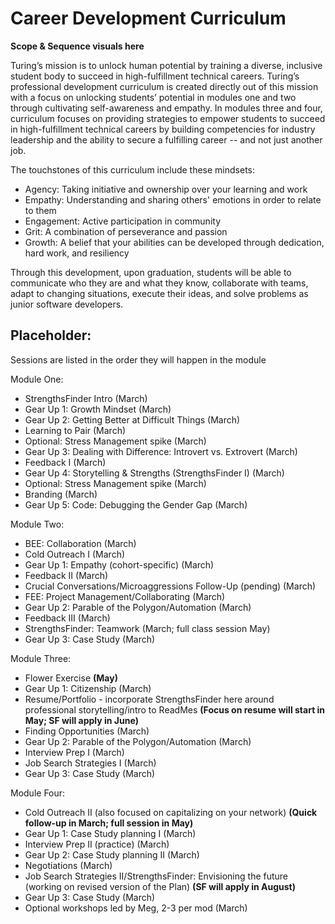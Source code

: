 # Career Development Curriculum

**Scope & Sequence visuals here**

Turing’s mission is to unlock human potential by training a diverse, inclusive student body to succeed in high-fulfillment technical careers. Turing’s professional development curriculum is created directly out of this mission with a focus on unlocking students’ potential in modules one and two through cultivating self-awareness and empathy. In modules three and four, curriculum focuses on providing strategies to empower students to succeed in high-fulfillment technical careers by building competencies for industry leadership and the ability to secure a fulfilling career -- and not just another job. 

The touchstones of this curriculum include these mindsets: 

* Agency: Taking initiative and ownership over your learning and work
* Empathy: Understanding and sharing others' emotions in order to relate to them 
* Engagement: Active participation in community
* Grit: A combination of perseverance and passion
* Growth: A belief that your abilities can be developed through dedication, hard work, and resiliency

Through this development, upon graduation, students will be able to communicate who they are and what they know, collaborate with teams, adapt to changing situations, execute their ideas, and solve problems as junior software developers. 

## Placeholder:
Sessions are listed in the order they will happen in the module

Module One:

* StrengthsFinder Intro (March)
* Gear Up 1: Growth Mindset (March)
* Gear Up 2: Getting Better at Difficult Things (March)
* Learning to Pair (March)
* Optional: Stress Management spike (March)
* Gear Up 3: Dealing with Difference: Introvert vs. Extrovert (March)
* Feedback I (March)
* Gear Up 4: Storytelling & Strengths (StrengthsFinder I) (March)
* Optional: Stress Management spike (March)
* Branding (March)
* Gear Up 5: Code: Debugging the Gender Gap (March)

Module Two:

* BEE: Collaboration (March)
* Cold Outreach I (March)
* Gear Up 1: Empathy (cohort-specific) (March)
* Feedback II (March)
* Crucial Conversations/Microaggressions Follow-Up (pending) (March)
* FEE: Project Management/Collaborating (March)
* Gear Up 2: Parable of the Polygon/Automation (March)
* Feedback III (March)
* StrengthsFinder: Teamwork (March; full class session May)
* Gear Up 3: Case Study (March)

Module Three:

* Flower Exercise **(May)**
* Gear Up 1: Citizenship (March)
* Resume/Portfolio - incorporate StrengthsFinder here around professional storytelling/intro to ReadMes **(Focus on resume will start in May; SF will apply in June)**
* Finding Opportunities (March)
* Gear Up 2: Parable of the Polygon/Automation (March)
* Interview Prep I (March)
* Job Search Strategies I (March)
* Gear Up 3: Case Study (March)
 
Module Four:

* Cold Outreach II (also focused on capitalizing on your network) **(Quick follow-up in March; full session in May)**
* Gear Up 1: Case Study planning I (March)
* Interview Prep II (practice) (March)
* Gear Up 2: Case Study planning II (March)
* Negotiations (March)
* Job Search Strategies II/StrengthsFinder: Envisioning the future (working on revised version of the Plan) **(SF will apply in August)**
* Gear Up 3: Case Study (March)
* Optional workshops led by Meg, 2-3 per mod (March)
